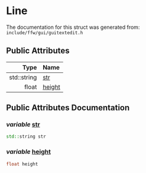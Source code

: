 Line
===================================


The documentation for this struct was generated from: `include/ffw/gui/guitextedit.h`



## Public Attributes

| Type | Name |
| -------: | :------- |
|  std::string | [str](#f919ca02) |
|  float | [height](#62a67a68) |


## Public Attributes Documentation

### _variable_ <a id="f919ca02" href="#f919ca02">str</a>

```cpp
std::string str
```



### _variable_ <a id="62a67a68" href="#62a67a68">height</a>

```cpp
float height
```





